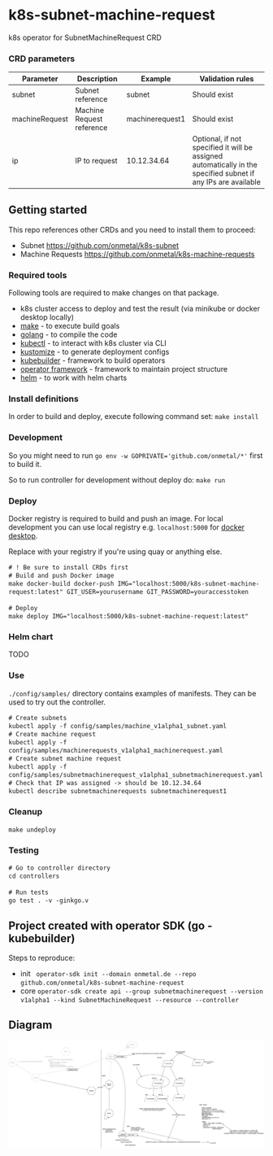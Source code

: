 # k8s-subnet-machine-request
k8s operator for SubnetMachineRequest CRD

### CRD parameters

| Parameter  | Description | Example | Validation rules |
| ------------- | ------------- | ------------- | ------------- |
| subnet | Subnet reference | subnet | Should exist |
| machineRequest | Machine Request reference | machinerequest1 | Should exist |
| ip | IP to request | 10.12.34.64 | Optional, if not specified it will be assigned automatically in the specified subnet if any IPs are available |

## Getting started

This repo references other CRDs and you need to install them to proceed:
- Subnet https://github.com/onmetal/k8s-subnet
- Machine Requests https://github.com/onmetal/k8s-machine-requests

### Required tools

Following tools are required to make changes on that package.

- k8s cluster access to deploy and test the result (via minikube or docker desktop locally)
- [make](https://www.gnu.org/software/make/) - to execute build goals
- [golang](https://golang.org/) - to compile the code
- [kubectl](https://kubernetes.io/docs/tasks/tools/install-kubectl/) - to interact with k8s cluster via CLI
- [kustomize](https://kustomize.io/) - to generate deployment configs
- [kubebuilder](https://book.kubebuilder.io) - framework to build operators
- [operator framework](https://operatorframework.io/) - framework to maintain project structure
- [helm](https://helm.sh/) - to work with helm charts

### Install definitions

In order to build and deploy, execute following command set: `make install`

### Development

So you might need to run `go env -w GOPRIVATE='github.com/onmetal/*'` first to build it.

So to run controller for development without deploy do: `make run`

### Deploy 

Docker registry is required to build and push an image. 
For local development you can use local registry e.g. `localhost:5000` for [docker desktop](https://docs.docker.com/registry/deploying/).

Replace with your registry if you're using quay or anything else.

```
# ! Be sure to install CRDs first
# Build and push Docker image
make docker-build docker-push IMG="localhost:5000/k8s-subnet-machine-request:latest" GIT_USER=yourusername GIT_PASSWORD=youraccesstoken

# Deploy
make deploy IMG="localhost:5000/k8s-subnet-machine-request:latest"
```

### Helm chart

TODO

### Use

`./config/samples/` directory contains examples of manifests. They can be used to try out the controller.

```
# Create subnets
kubectl apply -f config/samples/machine_v1alpha1_subnet.yaml
# Create machine request
kubectl apply -f config/samples/machinerequests_v1alpha1_machinerequest.yaml
# Create subnet machine request
kubectl apply -f config/samples/subnetmachinerequest_v1alpha1_subnetmachinerequest.yaml
# Check that IP was assigned -> should be 10.12.34.64
kubectl describe subnetmachinerequests subnetmachinerequest1
```

### Cleanup

`make undeploy`

### Testing

```
# Go to controller directory
cd controllers

# Run tests
go test . -v -ginkgo.v
```

## Project created with operator SDK (go - kubebuilder)

Steps to reproduce: 
- init ` operator-sdk init --domain onmetal.de --repo github.com/onmetal/k8s-subnet-machine-request`
- core `operator-sdk create api --group subnetmachinerequest --version v1alpha1 --kind SubnetMachineRequest --resource --controller`

## Diagram

![Diagram](./docs/subnetmr.jpg)
